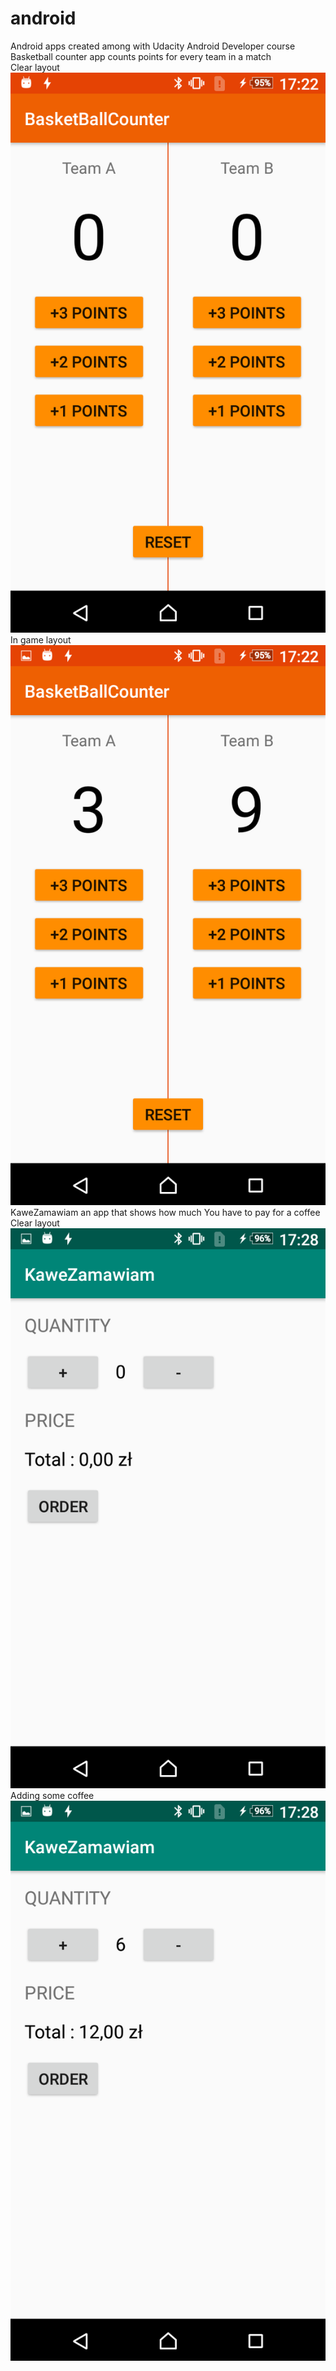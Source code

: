 # android
Android apps created among with Udacity Android Developer course <br />
Basketball counter app counts points for every team in a match<br />
Clear layout<br />
![alt text](https://raw.githubusercontent.com/sebastian-blaszczak/android/master/screenshots/basket_ball_counter_clear.png)<br />
In game layout<br />
![alt text](https://raw.githubusercontent.com/sebastian-blaszczak/android/master/screenshots/basket_ball_counter_in_game.png)<br />
KaweZamawiam an app that shows how much You have to pay for a coffee<br />
Clear layout<br />
![alt text](https://raw.githubusercontent.com/sebastian-blaszczak/android/master/screenshots/kawe_zamawiam_clear.png)<br />
Adding some coffee<br />
![alt text](https://raw.githubusercontent.com/sebastian-blaszczak/android/master/screenshots/kawe_zamawiam_adding.png)<br />
